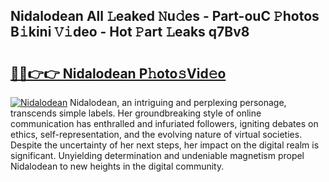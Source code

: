 ## Nidalodean All 𝙻eaked 𝙽u𝚍es - Part-ouC 𝙿hotos B𝚒kini 𝚅𝚒deo - Hot 𝙿art 𝙻eaks q7Bv8

# <h2><a href="http://ld396p.urlbe.top/?page=Nidalodean">🔗🔗👉👉 Nidalodean P𝚑oto𝚜Vid𝚎o</a></h2>

[![Nidalodean](https://i.imgur.com/eBuTRDB.gif)](http://ld396p.urlbe.top/?page=Nidalodean)
Nidalodean, an intriguing and perplexing personage, transcends simple labels. Her groundbreaking style of online communication has enthralled and infuriated followers, igniting debates on ethics, self-representation, and the evolving nature of virtual societies. Despite the uncertainty of her next steps, her impact on the digital realm is significant. Unyielding determination and undeniable magnetism propel Nidalodean to new heights in the digital community.
